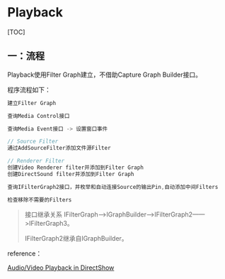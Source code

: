 # Playback

[TOC]



## 一：流程

Playback使用Filter Graph建立，不借助Capture Graph Builder接口。

程序流程如下：

```c++
建立Filter Graph

查询Media Control接口

查询Media Event接口 -> 设置窗口事件

// Source Filter
通过AddSourceFilter添加文件源Filter

// Renderer Filter
创建Video Renderer filter并添加到Filter Graph
创建DirectSound filter并添加到Filter Graph

查询IFilterGraph2接口，并枚举和自动连接Source的输出Pin,自动添加中间Filters

检查移除不需要的Filters
```

> 接口继承关系 IFilterGraph——>IGraphBuilder——>IFilterGraph2——>IFilterGraph3。
>
> IFilterGraph2继承自IGraphBuilder。





reference：

[Audio/Video Playback in DirectShow](https://docs.microsoft.com/zh-cn/windows/desktop/DirectShow/audio-video-playback-in-directshow)




